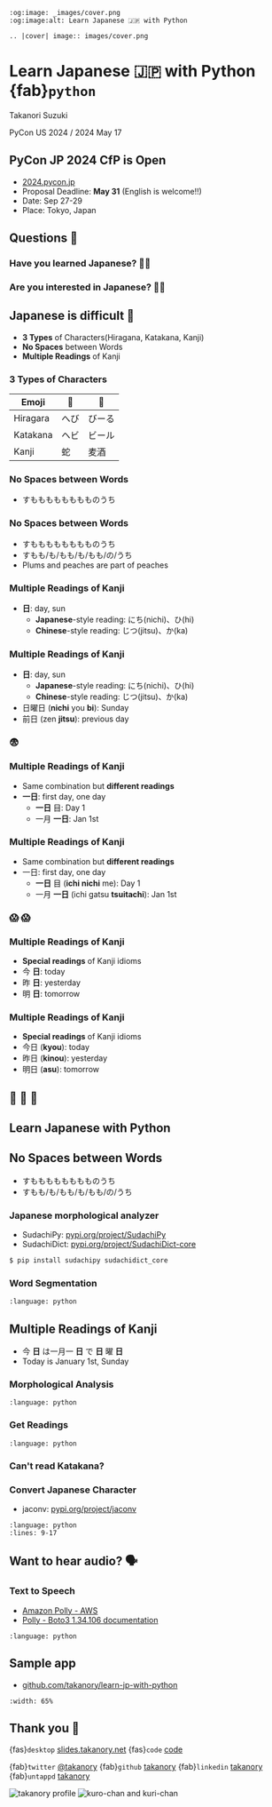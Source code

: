 ```{eval-rst}
:og:image: _images/cover.png
:og:image:alt: Learn Japanese 🇯🇵 with Python

.. |cover| image:: images/cover.png
```

# Learn **Japanese** 🇯🇵 with **Python {fab}`python`**

Takanori Suzuki

PyCon US 2024 / 2024 May 17

## PyCon JP 2024 **CfP** is Open

* [2024.pycon.jp](https://2024.pycon.jp/)
* Proposal Deadline: **May 31** (English is welcome!!)
* Date: Sep 27-29
* Place: Tokyo, Japan

## Questions 🙋

### Have you **learned** Japanese? 🙋‍♂️

### Are you **interested** in Japanese? 🙋‍♀️

## Japanese is **difficult** 🤔

* **3 Types** of Characters(Hiragana, Katakana, Kanji)
* **No Spaces** between Words
* **Multiple Readings** of Kanji

### **3 Types** of Characters

| Emoji | 🐍 | 🍺 |
| -- | -- | -- |
| Hiragara | へび | びーる |
| Katakana | ヘビ | ビール |
| Kanji |  蛇 | 麦酒 |

### **No Spaces** between Words

* すもももももももものうち

### **No Spaces** between Words

* すもももももももものうち
* すもも/も/もも/も/もも/の/うち
* Plums and peaches are part of peaches

### **Multiple Readings** of Kanji

* **日**: day, sun
  * **Japanese**-style reading: にち(nichi)、ひ(hi)
  * **Chinese**-style reading: じつ(jitsu)、か(ka)
  
### **Multiple Readings** of Kanji

* **日**: day, sun
  * **Japanese**-style reading: にち(nichi)、ひ(hi)
  * **Chinese**-style reading: じつ(jitsu)、か(ka)
* 日曜日 (**nichi** you **bi**): Sunday
* 前日 (zen **jitsu**): previous day

### 😨
  
### **Multiple Readings** of Kanji

* Same combination but **different readings**
* **一日**: first day, one day
  * **一日** 目: Day 1
  * 一月 **一日**: Jan 1st

### **Multiple Readings** of Kanji

* Same combination but **different readings**
* 一日: first day, one day
  * **一日** 目 (**ichi nichi** me): Day 1
  * 一月 **一日** (ichi gatsu **tsuitachi**): Jan 1st

### 😱 😱
  
### **Multiple Readings** of Kanji

* **Special readings** of Kanji idioms
* 今 **日**: today
* 昨 **日**: yesterday
* 明 **日**: tomorrow

### **Multiple Readings** of Kanji

* **Special readings** of Kanji idioms
* 今日 (**kyou**): today
* 昨日 (**kinou**): yesterday
* 明日 (**asu**): tomorrow

## 🤯 🤯 🤯

## Learn Japanese with **Python**

## **No Spaces** between Words

* すもももももももものうち
* すもも/も/もも/も/もも/の/うち

### Japanese morphological analyzer

* SudachiPy: [pypi.org/project/SudachiPy](https://pypi.org/project/SudachiPy/)
* SudachiDict: [pypi.org/project/SudachiDict-core](https://pypi.org/project/SudachiDict-core/)

```bash
$ pip install sudachipy sudachidict_core
```

### Word **Segmentation**

```{literalinclude} code/word_segmentation.py
:language: python
```

## **Multiple Readings** of Kanji

* 今 **日** は一月一 **日** で **日** 曜 **日**
* Today is January 1st, Sunday

### Morphological **Analysis**

```{literalinclude} code/analysis.py
:language: python
```

### Get **Readings**

```{literalinclude} code/readings.py
:language: python
```

### Can't read **Katakana**?

### **Convert** Japanese Character

* jaconv: [pypi.org/project/jaconv](https://pypi.org/project/jaconv)

```{literalinclude} code/convert.py
:language: python
:lines: 9-17
```

## Want to hear **audio**? 🗣️

### Text to **Speech**

* [Amazon Polly - AWS](https://aws.amazon.com/polly/)
* [Polly - Boto3 1.34.106 documentation](https://boto3.amazonaws.com/v1/documentation/api/latest/reference/services/polly.html)

```{literalinclude} code/polly.py
:language: python
```

## Sample app

* [github.com/takanory/learn-jp-with-python](https://github.com/takanory/learn-jp-with-python)

```{image} images/sample-app.png
:width: 65%
```

## Thank you 🙏

{fas}`desktop` [slides.takanory.net](https://slides.takanory.net/)
{fas}`code` [code](https://github.com/takanory/slides/tree/master/slides/20240517pyconus/code)

{fab}`twitter` [@takanory](https://twitter.com/takanory)
{fab}`github` [takanory](https://github.com/takanory/)
{fab}`linkedin` [takanory](https://www.linkedin.com/in/takanory/)
{fab}`untappd` [takanory](https://untappd.com/user/takanory/)

![takanory profile](/assets/images/sokidan-square.jpg)
![kuro-chan and kuri-chan](/assets/images/kurokuri.jpg)

